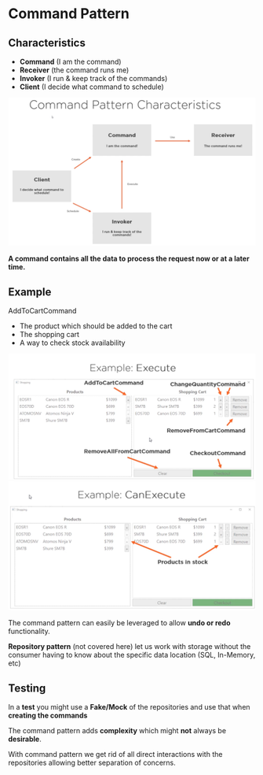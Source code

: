 # Command Pattern

## Characteristics

* **Command** (I am the command)
* **Receiver** (the command runs me)
* **Invoker** (I run & keep track of the commands)
* **Client** (I decide what command to schedule)

![Characteristics](docs/Characteristics.png)

**A command contains all the data to process the request now or at a later time.**

## Example

AddToCartCommand

* The product which should be added to the cart
* The shopping cart
* A way to check stock availability

![Example1](docs/Examples1.png)
![Example2](docs/Examples2.png)

The command pattern  can easily be leveraged to allow **undo or redo** functionality.

**Repository pattern** (not covered here) let us work with storage without the consumer having to know about the specific data location (SQL, In-Memory, etc)

## Testing

In a **test** you might use a **Fake/Mock** of the repositories and use that when **creating the commands**

The command pattern adds **complexity** which might **not** always be **desirable**.

With command pattern we get rid of all direct interactions with the repositories allowing better separation of concerns.
